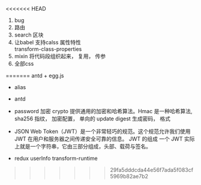 <<<<<<< HEAD
1. bug
2. 路由
2. search 区块
3. 让babel 支持calss 属性特性  
  transform-class-properties
4. mixin 
  将代码段组织起来， 复用， 传参
5. 全部css
  
=======
antd + egg.js 


- alias
- antd
- password 加密
  crypto 提供通用的加密和哈希算法。Hmac 是一种哈希算法, 
  sha256 指纹， 加密配置， 单向的
  update digest 生成密码， 格式

- JSON Web Token（JWT）是一个非常轻巧的规范。这个规范允许我们使用 JWT 在用户和服务器之间传递安全可靠的信息。
  JWT 的组成
  一个 JWT 实际上就是一个字符串，它由三部分组成，头部、载荷与签名。

- redux  userInfo
  transform-runtime
    
>>>>>>> 29fa5dddcda44e56f7ada5f083cf5969b82ae7b2

